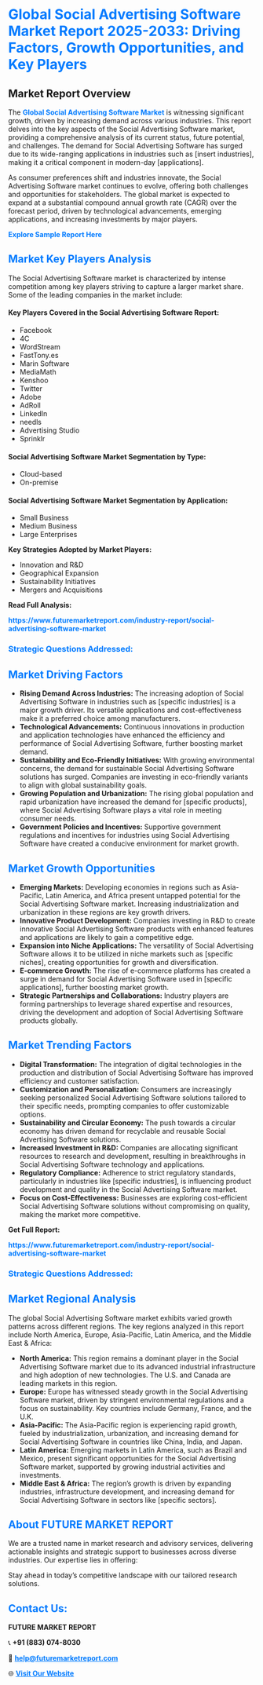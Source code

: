 <h1 style="color: #007BFF;">Global Social Advertising Software Market Report 2025-2033: Driving Factors, Growth Opportunities, and Key Players</h1>

<section id="overview">
<h2>Market Report Overview</h2>
<p>The <a href="https://www.futuremarketreport.com/industry-report/social-advertising-software-market" style="color: #007BFF; text-decoration: none;"><strong>Global Social Advertising Software Market</strong></a> is witnessing significant growth, driven by increasing demand across various industries. This report delves into the key aspects of the Social Advertising Software market, providing a comprehensive analysis of its current status, future potential, and challenges. The demand for Social Advertising Software has surged due to its wide-ranging applications in industries such as [insert industries], making it a critical component in modern-day [applications].</p>
<p>As consumer preferences shift and industries innovate, the Social Advertising Software market continues to evolve, offering both challenges and opportunities for stakeholders. The global market is expected to expand at a substantial compound annual growth rate (CAGR) over the forecast period, driven by technological advancements, emerging applications, and increasing investments by major players.</p>
</section>

<section id="overview">
<p><a href="https://www.futuremarketreport.com/request-sample/reportId=99129" style="color: #007BFF; text-decoration: none;"><strong>Explore Sample Report Here</strong></a></p>
</section>

<section id="key-players">
<h2 style="color: #007BFF;">Market Key Players Analysis</h2>
<p>The Social Advertising Software market is characterized by intense competition among key players striving to capture a larger market share. Some of the leading companies in the market include:</p>
<h4>Key Players Covered in the Social Advertising Software Report:</h4>
<ul><li>Facebook</li><li>4C</li><li>WordStream</li><li>FastTony.es</li><li>Marin Software</li><li>MediaMath</li><li>Kenshoo</li><li>Twitter</li><li>Adobe</li><li>AdRoll</li><li>LinkedIn</li><li>needls</li><li>Advertising Studio</li><li>Sprinklr</li></ul>
<h4>Social Advertising Software Market Segmentation by Type:</h4>
<ul><li>Cloud-based</li><li>On-premise</li></ul>

<h4>Social Advertising Software Market Segmentation by Application:</h4>
<ul><li>Small Business</li><li>Medium Business</li><li>Large Enterprises</li></ul>
<p><strong>Key Strategies Adopted by Market Players:</strong></p>
<ul>
<li>Innovation and R&D</li>
<li>Geographical Expansion</li>
<li>Sustainability Initiatives</li>
<li>Mergers and Acquisitions</li>
</ul>
</section>

<section>
<p><strong>Read Full Analysis: </strong></p><a href="https://www.futuremarketreport.com/industry-report/social-advertising-software-market" style="color: #007BFF; text-decoration: none;"><strong>https://www.futuremarketreport.com/industry-report/social-advertising-software-market</strong></a>
<h3 style="color: #007BFF;">Strategic Questions Addressed:</h3>
</section>

<section id="driving-factors">
<h2 style="color: #007BFF;">Market Driving Factors</h2>
<ul>
<li><strong>Rising Demand Across Industries:</strong> The increasing adoption of Social Advertising Software in industries such as [specific industries] is a major growth driver. Its versatile applications and cost-effectiveness make it a preferred choice among manufacturers.</li>
<li><strong>Technological Advancements:</strong> Continuous innovations in production and application technologies have enhanced the efficiency and performance of Social Advertising Software, further boosting market demand.</li>
<li><strong>Sustainability and Eco-Friendly Initiatives:</strong> With growing environmental concerns, the demand for sustainable Social Advertising Software solutions has surged. Companies are investing in eco-friendly variants to align with global sustainability goals.</li>
<li><strong>Growing Population and Urbanization:</strong> The rising global population and rapid urbanization have increased the demand for [specific products], where Social Advertising Software plays a vital role in meeting consumer needs.</li>
<li><strong>Government Policies and Incentives:</strong> Supportive government regulations and incentives for industries using Social Advertising Software have created a conducive environment for market growth.</li>
</ul>
</section>

<section id="growth-opportunities">
<h2 style="color: #007BFF;">Market Growth Opportunities</h2>
<ul>
<li><strong>Emerging Markets:</strong> Developing economies in regions such as Asia-Pacific, Latin America, and Africa present untapped potential for the Social Advertising Software market. Increasing industrialization and urbanization in these regions are key growth drivers.</li>
<li><strong>Innovative Product Development:</strong> Companies investing in R&D to create innovative Social Advertising Software products with enhanced features and applications are likely to gain a competitive edge.</li>
<li><strong>Expansion into Niche Applications:</strong> The versatility of Social Advertising Software allows it to be utilized in niche markets such as [specific niches], creating opportunities for growth and diversification.</li>
<li><strong>E-commerce Growth:</strong> The rise of e-commerce platforms has created a surge in demand for Social Advertising Software used in [specific applications], further boosting market growth.</li>
<li><strong>Strategic Partnerships and Collaborations:</strong> Industry players are forming partnerships to leverage shared expertise and resources, driving the development and adoption of Social Advertising Software products globally.</li>
</ul>
</section>

<section id="trending-factors">
<h2 style="color: #007BFF;">Market Trending Factors</h2>
<ul>
<li><strong>Digital Transformation:</strong> The integration of digital technologies in the production and distribution of Social Advertising Software has improved efficiency and customer satisfaction.</li>
<li><strong>Customization and Personalization:</strong> Consumers are increasingly seeking personalized Social Advertising Software solutions tailored to their specific needs, prompting companies to offer customizable options.</li>
<li><strong>Sustainability and Circular Economy:</strong> The push towards a circular economy has driven demand for recyclable and reusable Social Advertising Software solutions.</li>
<li><strong>Increased Investment in R&D:</strong> Companies are allocating significant resources to research and development, resulting in breakthroughs in Social Advertising Software technology and applications.</li>
<li><strong>Regulatory Compliance:</strong> Adherence to strict regulatory standards, particularly in industries like [specific industries], is influencing product development and quality in the Social Advertising Software market.</li>
<li><strong>Focus on Cost-Effectiveness:</strong> Businesses are exploring cost-efficient Social Advertising Software solutions without compromising on quality, making the market more competitive.</li>
</ul>
</section>

<section>
<p><strong>Get Full Report: </strong></p><a href="https://www.futuremarketreport.com/industry-report/social-advertising-software-market" style="color: #007BFF; text-decoration: none;"><strong>https://www.futuremarketreport.com/industry-report/social-advertising-software-market</strong></a>
<h3 style="color: #007BFF;">Strategic Questions Addressed:</h3>
</section>


<section id="regional-analysis">
<h2 style="color: #007BFF;">Market Regional Analysis</h2>
<p>The global Social Advertising Software market exhibits varied growth patterns across different regions. The key regions analyzed in this report include North America, Europe, Asia-Pacific, Latin America, and the Middle East & Africa:</p>
<ul>
<li><strong>North America:</strong> This region remains a dominant player in the Social Advertising Software market due to its advanced industrial infrastructure and high adoption of new technologies. The U.S. and Canada are leading markets in this region.</li>
<li><strong>Europe:</strong> Europe has witnessed steady growth in the Social Advertising Software market, driven by stringent environmental regulations and a focus on sustainability. Key countries include Germany, France, and the U.K.</li>
<li><strong>Asia-Pacific:</strong> The Asia-Pacific region is experiencing rapid growth, fueled by industrialization, urbanization, and increasing demand for Social Advertising Software in countries like China, India, and Japan.</li>
<li><strong>Latin America:</strong> Emerging markets in Latin America, such as Brazil and Mexico, present significant opportunities for the Social Advertising Software market, supported by growing industrial activities and investments.</li>
<li><strong>Middle East & Africa:</strong> The region’s growth is driven by expanding industries, infrastructure development, and increasing demand for Social Advertising Software in sectors like [specific sectors].</li>
</ul>
</section>

<footer>
<h2 style="color: #007BFF;">About FUTURE MARKET REPORT</h2>
<p>We are a trusted name in market research and advisory services, delivering actionable insights and strategic support to businesses across diverse industries. Our expertise lies in offering:</p>

<p>Stay ahead in today’s competitive landscape with our tailored research solutions.</p>

<h2 style="color: #007BFF;">Contact Us:</h2>
<p><strong>FUTURE MARKET REPORT</strong></p>
<p>📞 <strong>+91 (883) 074-8030</strong></p>
<p>📧 <strong><a href="mailto:help@futuremarketreport.com" style="color: #007BFF;">help@futuremarketreport.com</a></strong></p>
<p>🌐 <strong><a href="https://www.futuremarketreport.com/" style="color: #007BFF;">Visit Our Website</a></strong></p>
</footer>